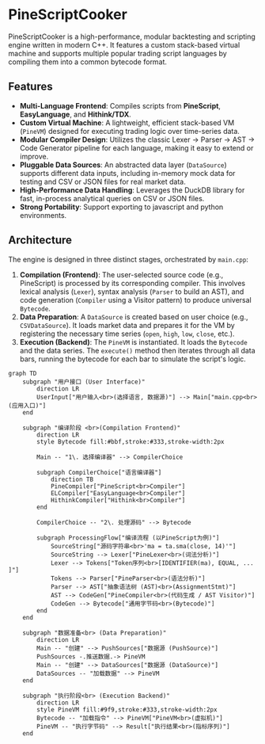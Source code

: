 # PineScriptCooker

PineScriptCooker is a high-performance, modular backtesting and scripting engine written in modern C++. It features a custom stack-based virtual machine and supports multiple popular trading script languages by compiling them into a common bytecode format.

## Features

-   **Multi-Language Frontend**: Compiles scripts from **PineScript**, **EasyLanguage**, and **Hithink/TDX**.
-   **Custom Virtual Machine**: A lightweight, efficient stack-based VM (`PineVM`) designed for executing trading logic over time-series data.
-   **Modular Compiler Design**: Utilizes the classic Lexer -> Parser -> AST -> Code Generator pipeline for each language, making it easy to extend or improve.
-   **Pluggable Data Sources**: An abstracted data layer (`DataSource`) supports different data inputs, including in-memory mock data for testing and CSV or JSON files for real market data.
-   **High-Performance Data Handling**: Leverages the DuckDB library for fast, in-process analytical queries on CSV or JSON files.
-   **Strong Portability**: Support exporting to javascript and python environments.

## Architecture

The engine is designed in three distinct stages, orchestrated by `main.cpp`:

1.  **Compilation (Frontend)**: The user-selected source code (e.g., PineScript) is processed by its corresponding compiler. This involves lexical analysis (`Lexer`), syntax analysis (`Parser` to build an AST), and code generation (`Compiler` using a Visitor pattern) to produce universal `Bytecode`.
2.  **Data Preparation**: A `DataSource` is created based on user choice (e.g., `CSVDataSource`). It loads market data and prepares it for the VM by registering the necessary time series (`open`, `high`, `low`, `close`, etc.).
3.  **Execution (Backend)**: The `PineVM` is instantiated. It loads the `Bytecode` and the data series. The `execute()` method then iterates through all data bars, running the bytecode for each bar to simulate the script's logic.


```mermaid
graph TD
    subgraph "用户接口 (User Interface)"
        direction LR
        UserInput["用户输入<br>(选择语言, 数据源)"] --> Main["main.cpp<br>(应用入口)"]
    end

    subgraph "编译阶段 <br>(Compilation Frontend)"
        direction LR
        style Bytecode fill:#bbf,stroke:#333,stroke-width:2px
        
        Main -- "1\. 选择编译器" --> CompilerChoice
        
        subgraph CompilerChoice["语言编译器"]
            direction TB
            PineCompiler["PineScript<br>Compiler"]
            ELCompiler["EasyLanguage<br>Compiler"]
            HithinkCompiler["Hithink<br>Compiler"]
        end

        CompilerChoice -- "2\. 处理源码" --> Bytecode
        
        subgraph ProcessingFlow["编译流程 (以PineScript为例)"]
            SourceString["源码字符串<br>'ma = ta.sma(close, 14)'"]
            SourceString --> Lexer["PineLexer<br>(词法分析)"]
            Lexer --> Tokens["Token序列<br>[IDENTIFIER(ma), EQUAL, ... ]"]
            Tokens --> Parser["PineParser<br>(语法分析)"]
            Parser --> AST["抽象语法树 (AST)<br>(AssignmentStmt)"]
            AST --> CodeGen["PineCompiler<br>(代码生成 / AST Visitor)"]
            CodeGen --> Bytecode["通用字节码<br>(Bytecode)"]
        end
    end

    subgraph "数据准备<br> (Data Preparation)"
        direction LR
        Main -- "创建" --> PushSources["数据源 (PushSource)"]
        PushSources -.推送数据.-> PineVM
        Main -- "创建" --> DataSources["数据源 (DataSource)"]
        DataSources -- "加载数据" --> PineVM
    end

    subgraph "执行阶段<br> (Execution Backend)"
        direction LR
        style PineVM fill:#9f9,stroke:#333,stroke-width:2px
        Bytecode -- "加载指令" --> PineVM["PineVM<br>(虚拟机)"]
        PineVM -- "执行字节码" --> Result["执行结果<br>(指标序列)"]
    end

